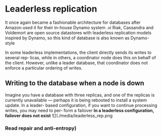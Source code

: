 # Leaderless replication
It once again became a fashionable  architecture  for  databases  after  Amazon  used  it  for  their  in-house  Dynamo
system .vi Riak, Cassandra and Voldemort are open source datastores with leaderless replication models inspired by Dynamo, so this kind of database is also known as Dynamo-style

In some leaderless implementations, the client directly sends its writes to several rep‐
licas,  while  in  others,  a  coordinator  node  does  this  on  behalf  of  the  client.  However,
unlike  a  leader  database,  that  coordinator  does  not  enforce  a  particular  ordering  of
writes. 

## Writing to the database when a node is down
Imagine you have a database with three replicas, and one of the replicas is currently
unavailable — perhaps  it  is  being  rebooted  to  install  a  system  update.  In  a  leader-
based configuration, if you want to continue processing writes, you may need to per‐
form a failover
**In a leaderless configuration, failover does not exist**
![](./media/leaderless_rep.png

### Read repair and anti-entropy)